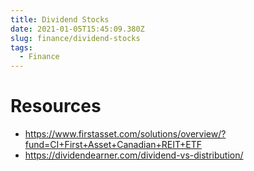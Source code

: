 ```yaml
---
title: Dividend Stocks
date: 2021-01-05T15:45:09.380Z
slug: finance/dividend-stocks
tags:
  - Finance
---
```


# Resources
- https://www.firstasset.com/solutions/overview/?fund=CI+First+Asset+Canadian+REIT+ETF
- https://dividendearner.com/dividend-vs-distribution/
